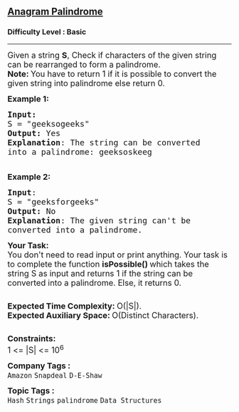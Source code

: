 <h2><a href="https://practice.geeksforgeeks.org/problems/anagram-palindrome4720/1">Anagram Palindrome</a></h2><h3>Difficulty Level : Basic</h3><hr><div class="problems_problem_content__Xm_eO"><p><span style="font-size:18px">Given a string <strong>S</strong>, Check if characters of the given string can be rearranged to form a palindrome.<br>
<strong>Note: </strong>You have to return 1 if it is possible to convert the given string into palindrome else return 0.&nbsp;</span></p>

<p><span style="font-size:18px"><strong>Example 1:</strong></span></p>

<pre><span style="font-size:18px"><strong>Input:</strong>
S = "geeksogeeks"
<strong>Output:</strong> Yes
<strong>Explanation</strong>: The string can be converted
into a palindrome: geeksoskeeg

</span></pre>

<p><span style="font-size:18px"><strong>Example 2:</strong></span></p>

<pre><span style="font-size:18px"><strong>Input</strong>: 
S = "geeksforgeeks"
<strong>Output:</strong> No
<strong>Explanation</strong>: The given string can't be
converted into a palindrome.</span>
</pre>

<p><span style="font-size:18px"><strong>Your Task:</strong><br>
You don't need to read input or print anything. Your task is to complete the function&nbsp;<strong>isPossible()&nbsp;</strong>which takes the string S as input and returns 1 if the string can be converted into a palindrome. Else, it returns 0.</span></p>

<p><br>
<span style="font-size:18px"><strong>Expected Time Complexity:&nbsp;</strong>O(|S|).<br>
<strong>Expected Auxiliary Space:&nbsp;</strong>O(Distinct Characters).</span></p>

<p><br>
<span style="font-size:18px"><strong>Constraints:</strong><br>
1 &lt;= |S| &lt;= 10<sup>6</sup></span></p>
</div><p><span style=font-size:18px><strong>Company Tags : </strong><br><code>Amazon</code>&nbsp;<code>Snapdeal</code>&nbsp;<code>D-E-Shaw</code>&nbsp;<br><p><span style=font-size:18px><strong>Topic Tags : </strong><br><code>Hash</code>&nbsp;<code>Strings</code>&nbsp;<code>palindrome</code>&nbsp;<code>Data Structures</code>&nbsp;